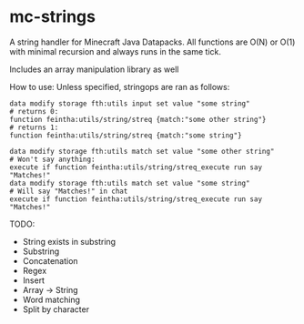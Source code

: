 # mc-strings
A string handler for Minecraft Java Datapacks.
All functions are O(N) or O(1) with minimal recursion and always runs in the same tick.

Includes an array manipulation library as well



How to use: 
Unless specified, stringops are ran as follows:

```mcfunction
data modify storage fth:utils input set value "some string"
# returns 0:
function feintha:utils/string/streq {match:"some other string"}
# returns 1:
function feintha:utils/string/streq {match:"some string"}

data modify storage fth:utils match set value "some other string"
# Won't say anything:
execute if function feintha:utils/string/streq_execute run say "Matches!"
data modify storage fth:utils match set value "some string"
# Will say "Matches!" in chat
execute if function feintha:utils/string/streq_execute run say "Matches!"

```
TODO:
- String exists in substring
- Substring
- Concatenation
- Regex
- Insert
- Array -> String
- Word matching
- Split by character
